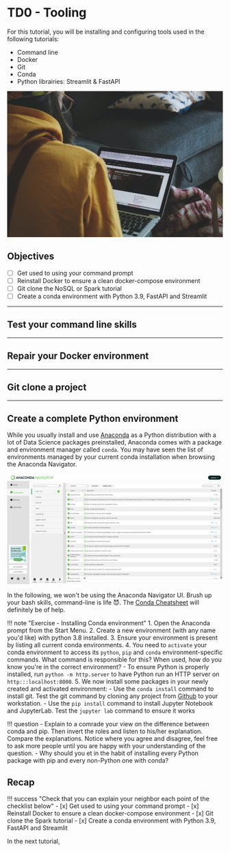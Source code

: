 # TD0 - Tooling

For this tutorial, you will be installing and configuring tools used in the following tutorials:

- Command line
- Docker
- Git
- Conda
- Python librairies: Streamlit & FastAPI


![](./images/cover-prerequisites.jpg)

## Objectives

- [ ] Get used to using your command prompt
- [ ] Reinstall Docker to ensure a clean docker-compose environment
- [ ] Git clone the NoSQL or Spark tutorial
- [ ] Create a conda environment with Python 3.9, FastAPI and Streamlit

---

## Test your command line skills

---

## Repair your Docker environment

---

## Git clone a project

---

## Create a complete Python environment

While you usually install and use [Anaconda](https://docs.anaconda.com/) as a Python distribution with a lot of Data Science packages preinstalled, Anaconda comes with a package and environment manager called `conda`. You may have seen the list of environments managed by your current conda installation when browsing the Anaconda Navigator.

![](./images/anaconda-navigator.PNG)

In the following, we won't be using the Anaconda Navigator UI. Brush up your bash skills, command-line is life :smiling_imp:. The [Conda Cheatsheet](https://docs.conda.io/projects/conda/en/latest/user-guide/cheatsheet.html) will definitely be of help.

!!! note "Exercise - Installing Conda environment"
    1. Open the Anaconda prompt from the Start Menu.
    2. Create a new environment (with any name you'd like) with python 3.8 installed.
    3. Ensure your environment is present by listing all current conda environments.
    4. You need to `activate` your conda environment to access its `python`, `pip` and `conda` environment-specific commands. What command is responsible for this? When used, how do you know you're in the correct environment?
        - To ensure Python is properly installed, run `python -m http.server` to have Python run an HTTP server on `http:::localhost:8000`.
    5. We now install some packages in your newly created and activated environment:
        - Use the `conda install` command to install git. Test the git command by cloning any project from [Github](https://github.com/) to your workstation.
        - Use the `pip install` command to install Jupyter Notebook and JupyterLab. Test the `jupyter lab` command to ensure it works    

!!! question
    - Explain to a comrade your view on the difference between conda and pip. Then invert the roles and listen to his/her explanation. Compare the explanations. Notice where you agree and disagree, feel free to ask more people until you are happy with your understanding of the question.
    - Why should you et in the habit of installing every Python package with pip and every non-Python one with conda?


## Recap

!!! success "Check that you can explain your neighbor each point of the checklist below"
    - [x] Get used to using your command prompt
    - [x] Reinstall Docker to ensure a clean docker-compose environment
    - [x] Git clone the Spark tutorial
    - [x] Create a conda environment with Python 3.9, FastAPI and Streamlit 

In the next tutorial,